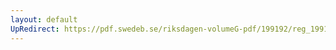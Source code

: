 ```yaml
---
layout: default
UpRedirect: https://pdf.swedeb.se/riksdagen-volumeG-pdf/199192/reg_199192_JoU/reg_199192_JoU_0004.pdf
---
```

